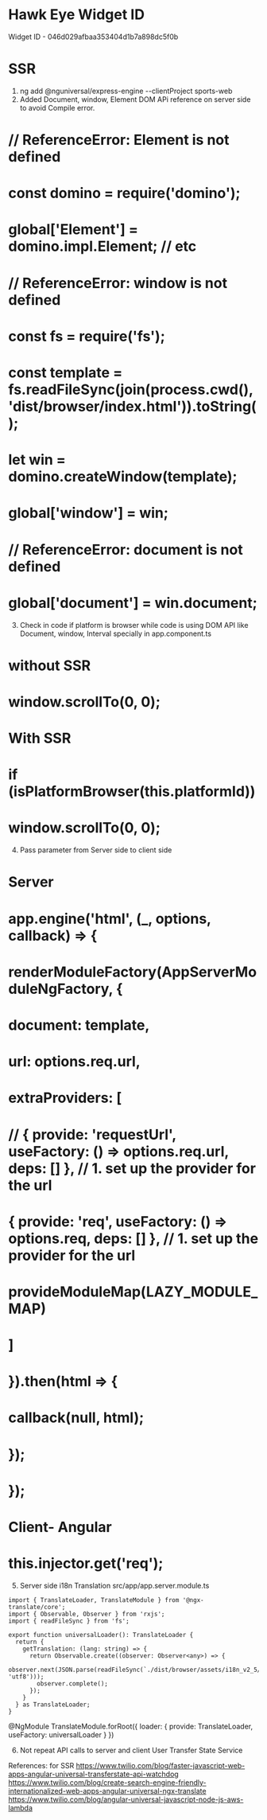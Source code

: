 # Hawk Eye Widget ID
Widget ID - 046d029afbaa353404d1b7a898dc5f0b


# SSR
1. ng add @nguniversal/express-engine --clientProject sports-web
2. Added Document, window, Element DOM APi reference on server side to avoid Compile error.

# // ReferenceError: Element is not defined
# const domino = require('domino');
# global['Element'] = domino.impl.Element; // etc
# 
# // ReferenceError: window is not defined
# const fs = require('fs');
# const template = fs.readFileSync(join(process.cwd(), 'dist/browser/index.html')).toString();
# let win = domino.createWindow(template);
# global['window'] = win;
# 
# // ReferenceError: document is not defined
# global['document'] = win.document;

3. Check in code if platform is browser while code is using DOM API like Document, window, Interval specially in app.component.ts
# without SSR
#   window.scrollTo(0, 0); 
# With SSR
#   if (isPlatformBrowser(this.platformId))
#      window.scrollTo(0, 0);

4. Pass parameter from Server side to client side
# Server 
# app.engine('html', (_, options, callback) => {
#  renderModuleFactory(AppServerModuleNgFactory, {
#    document: template,
#    url: options.req.url,
#    extraProviders: [
#      // { provide: 'requestUrl', useFactory: () => options.req.url, deps: [] },    // 1. set up the provider for the url
#      { provide: 'req', useFactory: () => options.req, deps: [] },    // 1. set up the provider for the url
#      provideModuleMap(LAZY_MODULE_MAP)
#    ]
#  }).then(html => {
#    callback(null, html);
#  });
# });

# Client- Angular
#  this.injector.get('req');

5. Server side i18n Translation
src/app/app.server.module.ts
```
import { TranslateLoader, TranslateModule } from '@ngx-translate/core';
import { Observable, Observer } from 'rxjs';
import { readFileSync } from 'fs';

export function universalLoader(): TranslateLoader {
  return {
    getTranslation: (lang: string) => {
      return Observable.create((observer: Observer<any>) => {
        observer.next(JSON.parse(readFileSync(`./dist/browser/assets/i18n_v2_5/${lang}.json`, 'utf8')));
        observer.complete();
      });
    }
  } as TranslateLoader;
}
```

@NgModule
TranslateModule.forRoot({
    loader: { provide: TranslateLoader, useFactory: universalLoader }
})

6. Not repeat API calls to server and client
User Transfer State Service

References: for SSR
https://www.twilio.com/blog/faster-javascript-web-apps-angular-universal-transferstate-api-watchdog
https://www.twilio.com/blog/create-search-engine-friendly-internationalized-web-apps-angular-universal-ngx-translate
https://www.twilio.com/blog/angular-universal-javascript-node-js-aws-lambda
